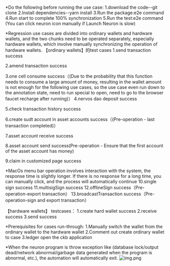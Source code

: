 *Do the following before running the use case:
1.download the code--git clone
2.Install dependencies--yarn install 
3.Run the package:e2e command 
4.Run start to complete 100% synchronization
5.Run the test:e2e  command (You can click neuron icon manually if Launch Neuron is slow)

*Regression use cases are divided into ordinary wallets and hardware wallets, and the two chunks need to be operated separately, especially hardware wallets, which involve manually synchronizing the operation of hardware wallets.
【ordinary wallets】的test cases
1.send transaction success

2.amend transaction success

3.one cell consume success（(Due to the probability that this function needs to consume a large amount of money, resulting in the wallet amount is not enough for the following use cases, so the use case even run down to the annotation state, need to run special to open, need to go to the browser faucet recharge after running)）
4.nervos dao deposit success

5.check transaction history success

6.create sudt account in asset accounts success（(Pre-operation - last transaction completed)）

7.asset account receive success

8.asset account send success(Pre-operation - Ensure that the first account of the asset account has money)

9.claim in customized page success

*MacOs menu bar operation involves interaction with the system, the response time is slightly longer. If there is no response for a long time, you can manually click, and the process will automatically continue
10.single sign success
11.multisigSign success
12.offlineSign success（Pre-operation-export transaction）
13.broadcastTransaction success（Pre-operation-sign and export transaction）


【hardware wallets】
testcases：
1.create hard wallet success
2.receive  success
3.send success

*Prerequisites for  cases run-through:
1.Manually switch the wallet from the ordinary wallet  to the hardware wallet
2.Comment out  create ordinary wallet to  case
3.ledger open the ckb application

*When the neuron program is throw exception like (database lock/output dead/network abnormal/garbage data generated when the program is abnormal, etc.), the automation will automatically exit.
![img.png](img.png)


